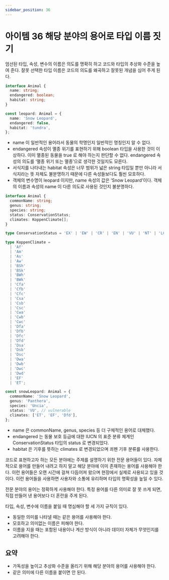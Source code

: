 ```yaml
---
sidebar_position: 36
---
```


# 아이템 36 해당 분야의 용어로 타입 이름 짓기

엄선된 타입, 속성, 변수의 이름은 의도를 명확히 하고 코드와 타입의 추상화 수준을 높여 준다. 잘못 선택한 타입 이름은 코드의 의도를 왜곡하고 잘못된 개념을 심어 주게 된다.

```ts
interface Animal {
  name: string;
  endangered: boolean;
  habitat: string;
}

const leopard: Animal = {
  name: 'Snow Leopard',
  endangered: false,
  habitat: 'tundra',
};
```

- name 이 일반적인 용어라서 동물의 학명인지 일반적인 명칭인지 알 수 없다.
- endangered 속성이 멸종 위기를 표현하기 위해 boolean 타입을 사용한 것이 이상하다. 이미 멸종된 동물을 true 로 해야 하는지 판단할 수 없다. endangered 속성의 의도를 ‘멸종 위기 또는 멸종’으로 생각한 것일지도 모른다.
- 서식지를 나타내는 habitat 속성은 너무 범위가 넓은 string 타입일 뿐만 아니라 서식지라는 뜻 자체도 불분명하기 때문에 다른 속성들보다도 훨씬 모호하다.
- 객체의 변수명이 leopard 이지만, name 속성의 값은 ‘Snow Leopard’이다. 객체의 이름과 속성의 name 이 다른 의도로 사용된 것인지 불분명하다.

```ts
interface Animal {
  commonName: string;
  genus: string;
  species: string;
  status: ConservationStatus;
  climates: KoppenClimate[];
}

type ConservationStatus = 'EX' | 'EW' | 'CR' | 'EN' | 'VU' | 'NT' | 'LC';

type KoppenClimate =
  | 'Af'
  | 'Am'
  | 'As'
  | 'Aw'
  | 'BSh'
  | 'BSk'
  | 'BWh'
  | 'BWk'
  | 'Cfa'
  | 'Cfb'
  | 'Cfc'
  | 'Csa'
  | 'Csb'
  | 'Csc'
  | 'Cwa'
  | 'Cwb'
  | 'Cwc'
  | 'Dfa'
  | 'Dfb'
  | 'Dfc'
  | 'Dfd'
  | 'Dsa'
  | 'Dsb'
  | 'Dsc'
  | 'Dwa'
  | 'Dwb'
  | 'Dwc'
  | 'Dwd'
  | 'EF'
  | 'ET';

const snowLeopard: Animal = {
  commonName: 'Snow Leopard',
  genus: 'Panthera',
  species: 'Uncia',
  status: 'VU', // vulnerable
  climates: ['ET', 'EF', 'Dfd'],
};
```

- name 은 commonName, genus, species 등 더 구체적인 용어로 대체했다.
- endangered 는 동물 보호 등급에 대한 IUCN 의 표준 분류 체계인 ConservationStatus 타입의 status 로 변경되었다.
- habitat 은 기후를 뜻하는 climates 로 변경되었으며 쾨펜 기후 분류를 사용한다.

코드로 표현하고자 하는 모든 분야에는 주제를 설명하기 위한 전문 용어들이 있다. 자체적으로 용어를 만들어 내려고 하지 말고 해당 분야에 이미 존재하는 용어를 사용해야 한다. 이런 용어들은 오랜 시간에 걸쳐 다듬어져 왔으며 현장에서 실제로 사용되고 있을 것이다. 이런 용어들을 사용하면 사용자와 소통에 유리하며 타입의 명확성을 높일 수 있다.

전문 분야의 용어는 정확하게 사용해야 한다. 특정 용어를 다른 의미로 잘 못 쓰게 되면, 직접 만들어 낸 용어보다 더 혼란을 주게 된다.

타입, 속성, 변수에 이름을 붙일 때 명심해야 할 세 가지 규칙이 있다.

- 동일한 의미를 나타낼 때는 같은 용어를 사용해야 한다.
- 모호하고 의미없는 이름은 피해야 한다.
- 이름을 지을 때는 포함된 내용이나 계산 방식이 아니라 데이터 자체가 무엇인지를 고려해야 한다.

## 요약

- 가독성을 높이고 추상화 수준을 올리기 위해 해당 분야의 용어를 사용해야 한다.
- 같은 의미에 다른 이름을 붙이면 안 된다.
